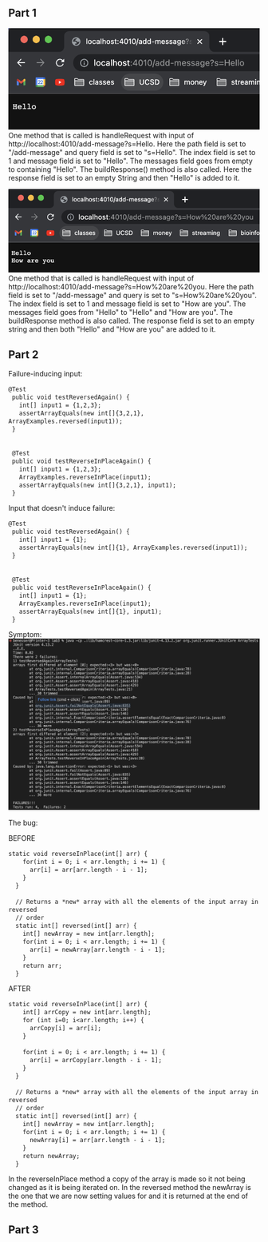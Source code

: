 ## Part 1

![addMessage1](addMessage1.png)  
One method that is called is handleRequest with input of http://localhost:4010/add-message?s=Hello. Here the path field is set to "/add-message" and query field is set to "s=Hello". The index field is set to 1 and message field is set to "Hello". The messages field goes from empty to containing "Hello". The buildResponse() method is also called. Here the response field is set to an empty String and then "Hello" is added to it.

![addMessage2](addMessage2.png)
One method that is called is handleRequest with input of http://localhost:4010/add-message?s=How%20are%20you. Here the path field is set to "/add-message" and query is set to "s=How%20are%20you". The index field is set to 1 and message field is set to "How are you". The messages field goes from "Hello" to "Hello" and "How are you". The buildResponse method is also called. The response field is set to an empty string and then both "Hello" and "How are you" are added to it.

## Part 2

Failure-inducing input:
```
@Test
 public void testReversedAgain() {
   int[] input1 = {1,2,3};
   assertArrayEquals(new int[]{3,2,1}, ArrayExamples.reversed(input1));
 }


 @Test
 public void testReverseInPlaceAgain() {
   int[] input1 = {1,2,3};
   ArrayExamples.reverseInPlace(input1);
   assertArrayEquals(new int[]{3,2,1}, input1);
 }
```

Input that doesn't induce failure:
```
@Test
 public void testReversedAgain() {
   int[] input1 = {1};
   assertArrayEquals(new int[]{1}, ArrayExamples.reversed(input1));
 }


 @Test
 public void testReverseInPlaceAgain() {
   int[] input1 = {1};
   ArrayExamples.reverseInPlace(input1);
   assertArrayEquals(new int[]{1}, input1);
 }
```


Symptom:
![symptom](symptom.png)

The bug:  

BEFORE
```
static void reverseInPlace(int[] arr) {
    for(int i = 0; i < arr.length; i += 1) {
      arr[i] = arr[arr.length - i - 1];
    }
  }

  // Returns a *new* array with all the elements of the input array in reversed
  // order
  static int[] reversed(int[] arr) {
    int[] newArray = new int[arr.length];
    for(int i = 0; i < arr.length; i += 1) {
      arr[i] = newArray[arr.length - i - 1];
    }
    return arr;
  }
```

AFTER
```
static void reverseInPlace(int[] arr) {
    int[] arrCopy = new int[arr.length];
    for (int i=0; i<arr.length; i++) {
      arrCopy[i] = arr[i];
    }

    for(int i = 0; i < arr.length; i += 1) {
      arr[i] = arrCopy[arr.length - i - 1];
    }
  }

  // Returns a *new* array with all the elements of the input array in reversed
  // order
  static int[] reversed(int[] arr) {
    int[] newArray = new int[arr.length];
    for(int i = 0; i < arr.length; i += 1) {
      newArray[i] = arr[arr.length - i - 1];
    }
    return newArray;
  }
```

In the reverseInPlace method a copy of the array is made so it not being changed as it is being iterated on. In the reversed method the newArray is the one that we are now setting values for and it is returned at the end of the method.

## Part 3
